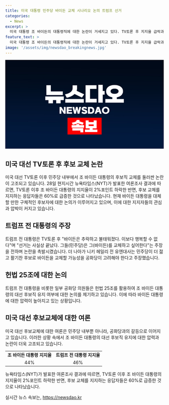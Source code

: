 ```yaml
---
title: 미국 대통령 민주당 바이든 교체 시나리오 논의 트럼프 선거
categories:
  - News
excerpt: >
  미국 대통령 조 바이든의 대통령직에 대한 논란이 거세지고 있다. TV토론 후 지지율 급락과 함께, 민주당 내부에서는 바이든의 후보 교체에 대한 논의가 시작되었다. 바이든 부부는 여전히 강력한 의지를 보이고 있지만, 더 나은 대체 인물이 민주당 내에서 떠오르지 않아 고민하는 상황이다. 트럼프 전 대통령은 이에 대해 사실상 선거는 끝났다고 주장하며 분위기를 주도하고 있다. 이에 더해, 공화당 내에서도 바이든의 적절성을 두고 논란이 일고 있으며, 대체할 후보에 대한 논의가 진행 중이다.
feature_text: >
  미국 대통령 조 바이든의 대통령직에 대한 논란이 거세지고 있다. TV토론 후 지지율 급락과 함께, 민주당 내부에서는 바이든의 후보 교체에 대한 논의가 시작되었다. 바이든 부부는 여전히 강력한 의지를 보이고 있지만, 더 나은 대체 인물이 민주당 내에서 떠오르지 않아 고민하는 상황이다. 트럼프 전 대통령은 이에 대해 사실상 선거는 끝났다고 주장하며 분위기를 주도하고 있다. 이에 더해, 공화당 내에서도 바이든의 적절성을 두고 논란이 일고 있으며, 대체할 후보에 대한 논의가 진행 중이다.
image: '/assets/img/newsdao_breakingnews.jpg'
---
```


<p><img src="/assets/img/newsdao_breakingnews.jpg" alt="implanttips 속보" /></p>

<h2 data-ke-size="size26">미국 대선 TV토론 후 후보 교체 논란</h2>

<p data-ke-size="size16">미국 대선 TV토론 이후 민주당 내부에서 조 바이든 대통령의 후보직 교체를 둘러싼 논란이 고조되고 있습니다. 28일 현지시간 뉴욕타임스(NYT)가 발표한 여론조사 결과에 따르면, TV토론 이후 조 바이든 대통령의 지지율이 2%포인트 하락한 반면, 후보 교체를 지지하는 응답자들은 60%로 급증한 것으로 나타났습니다. 현재 바이든 대통령을 대체할 만한 구체적인 후보자에 대한 논의가 이루어지고 있으며, 이에 대한 지지자들의 관심과 압박이 커지고 있습니다.</p>

<h2 data-ke-size="size26">트럼프 전 대통령의 주장</h2>

<p data-ke-size="size16">트럼프 전 대통령은 TV토론 후 "바이든은 추락하고 불태워졌다. 이보다 행복할 수 없다"며 "선거는 사실상 끝났다. 그들(민주당)은 그(바이든)를 교체하고 싶어한다"는 주장을 전하며 논란을 촉발시켰습니다. 더 나아가 니키 헤일리 전 유엔대사는 민주당이 더 젊고 활기찬 후보로 바이든을 교체할 가능성을 공화당이 고려해야 한다고 주장했습니다.</p>

<h2 data-ke-size="size26">헌법 25조에 대한 논의</h2>

<p data-ke-size="size16">트럼프 전 대통령을 비롯한 일부 공화당 의원들은 헌법 25조를 활용하여 조 바이든 대통령의 대선 후보직 유지 여부에 대한 논의를 제기하고 있습니다. 이에 따라 바이든 대통령에 대한 압력이 높아지고 있는 상황입니다.</p>

<h2 data-ke-size="size26">미국 대선 후보교체에 대한 여론</h2>

<p data-ke-size="size16">미국 대선 후보교체에 대한 여론은 민주당 내부뿐 아니라, 공화당과의 갈등으로 이어지고 있습니다. 이러한 상황 속에서 조 바이든 대통령의 대선 후보직 유지에 대한 압력과 논란이 더욱 고조되고 있습니다.</p>

<table style="width: 100%;" data-ke-size="size16">
    <tbody>
        <tr>
            <td style="text-align: center; height: 17px;"><b>조 바이든 대통령 지지율</b></td>
            <td style="text-align: center; height: 17px;"><b>트럼프 전 대통령 지지율</b></td>
        </tr>
        <tr>
            <td style="text-align: center; height: 17px;">44%</td>
            <td style="text-align: center; height: 17px;">46%</td>
        </tr>
    </tbody>
</table>

<p data-ke-size="size16">뉴욕타임스(NYT)가 발표한 여론조사 결과에 따르면, TV토론 이후 조 바이든 대통령의 지지율이 2%포인트 하락한 반면, 후보 교체를 지지하는 응답자들은 60%로 급증한 것으로 나타났습니다.</p>
실시간 뉴스 속보는, <a href="https://newsdao.kr" rel="dofollow">https://newsdao.kr</a>


